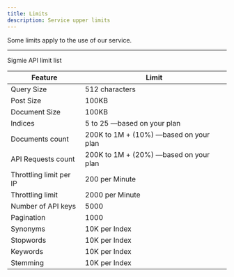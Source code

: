 ```yaml
---
title: Limits
description: Service upper limits
---
```


Some limits apply to the use of our service.

---

Sigmie API limit list

| Feature                 | Limit                                  |
| ----------------------- | -------------------------------------- |
| Query Size              | 512 characters                         |
| Post Size               | 100KB                                  |
| Document Size           | 100KB                                  |
| Indices                 | 5 to 25 —based on your plan            |
| Documents count         | 200K to 1M + (10%) —based on your plan |
| API Requests count      | 200K to 1M + (20%) —based on your plan |
| Throttling limit per IP | 200 per Minute                         |
| Throttling limit        | 2000 per Minute                        |
| Number of API keys      | 5000                                   |
| Pagination              | 1000                                   |
| Synonyms                | 10K per Index                          |
| Stopwords               | 10K per Index                          |
| Keywords                | 10K per Index                          |
| Stemming                | 10K per Index                          |
